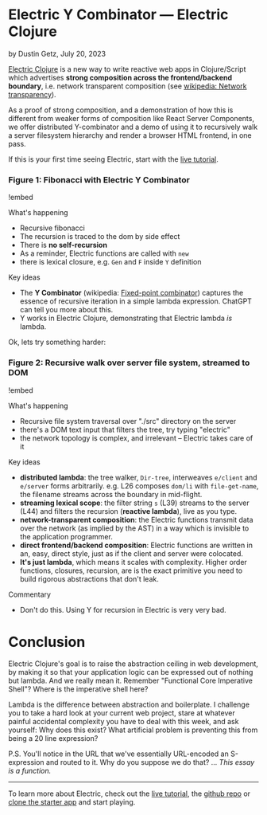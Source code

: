 
# Electric Y Combinator — Electric Clojure

by Dustin Getz, July 20, 2023

[Electric Clojure](https://github.com/hyperfiddle/electric/) is a new way to write reactive web apps in Clojure/Script which advertises **strong composition across the frontend/backend boundary**, i.e. network transparent composition  (see [wikipedia: Network transparency](https://en.wikipedia.org/wiki/Network_transparency)).

As a proof of strong composition, and a demonstration of how this is different from weaker forms of composition like React Server Components, we offer distributed Y-combinator and a demo of using it to recursively walk a server filesystem hierarchy and render a browser HTML frontend, in one pass.

If this is your first time seeing Electric, start with the [live tutorial](https://electric.hyperfiddle.net/).

### Figure 1: Fibonacci with Electric Y Combinator

!embed[](dustingetz.y-fib/Demo-Y-fib)

What's happening
- Recursive fibonacci
- The recursion is traced to the dom by side effect
- There is **no self-recursion**
- As a reminder, Electric functions are called with `new`
- there is lexical closure, e.g. `Gen` and `F` inside `Y` definition

Key ideas
- The **Y Combinator** (wikipedia: [Fixed-point combinator](https://en.wikipedia.org/wiki/Fixed-point_combinator)) captures the essence of recursive iteration in a simple lambda expression. ChatGPT can tell you more about this.
- Y works in Electric Clojure, demonstrating that Electric lambda *is* lambda.

Ok, lets try something harder:

### Figure 2: Recursive walk over server file system, streamed to DOM

!embed[](dustingetz.y-dir/Demo-Y-dir)

What's happening
- Recursive file system traversal over "./src" directory on the server
- there's a DOM text input that filters the tree, try typing "electric"
- the network topology is complex, and irrelevant – Electric takes care of it

Key ideas
- **distributed lambda**: the tree walker, `Dir-tree`, interweaves `e/client` and `e/server` forms arbitrarily. e.g. L26 composes `dom/li` with `file-get-name`, the filename streams across the boundary in mid-flight.
- **streaming lexical scope**: the filter string `s` (L39) streams to the server (L44) and filters the recursion (**reactive lambda**), live as you type.
- **network-transparent composition**: the Electric functions transmit data over the network (as implied by the AST) in a way which is invisible to the application programmer.
- **direct frontend/backend composition**: Electric functions are written in an, easy, direct style, just as if the client and server were colocated.
- **It's just lambda**, which means it scales with complexity. Higher order functions, closures, recursion, are is the exact primitive you need to build rigorous abstractions that don't leak.

Commentary
- Don't do this. Using Y for recursion in Electric is very very bad.

# Conclusion

Electric Clojure's goal is to raise the abstraction ceiling in web development, by making it so that your application logic can be expressed out of nothing but lambda. And we really mean it. Remember "Functional Core Imperative Shell"? Where is the imperative shell here?

Lambda is the difference between abstraction and boilerplate. I challenge you to take a hard look at your current web project, stare at whatever painful accidental complexity you have to deal with this week, and ask yourself: Why does this exist? What artificial problem is preventing this from being a 20 line expression?

P.S. You'll notice in the URL that we've essentially URL-encoded an S-expression and routed to it. Why do you suppose we do that? ... *This essay is a function.*

---

To learn more about Electric, check out the [live tutorial](https://electric.hyperfiddle.net/), the [github repo](https://github.com/hyperfiddle/electric/) or [clone the starter app](https://github.com/hyperfiddle/electric-starter-app) and start playing.